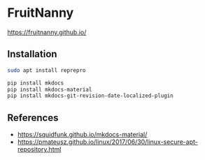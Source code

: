 # FruitNanny

https://fruitnanny.github.io/


## Installation

```bash
sudo apt install reprepro
```

```bash
pip install mkdocs
pip install mkdocs-material
pip install mkdocs-git-revision-date-localized-plugin

```

## References

- https://squidfunk.github.io/mkdocs-material/
- https://pmateusz.github.io/linux/2017/06/30/linux-secure-apt-repository.html